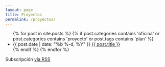 ```yaml
---
layout: page
title: Proyectos
permalink: /proyectos/
---
```


<div class="home">

  <ul class="posts">
    {% for post in site.posts %}
    {% if post.categories contains 'oficina' or post.categories contains 'proyecto' or post.tags contains 'plan' %}
      <li>
        <span class="post-date">{{ post.date | date: "%b %-d, %Y" }}</span>
        <a class="post-link" href="{{ post.url | prepend: site.baseurl }}">{{ post.title }}</a>
      </li>
    {% endif %}
    {% endfor %}
  </ul>

  <p class="rss-subscribe">Subscripci&oacute;n <a href="{{ "/feed.xml" | prepend: site.baseurl }}">v&iacute;a RSS</a></p>

</div>
